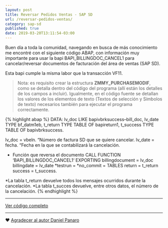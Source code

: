 ```yaml
---
layout: post
title: Reversar Pedidos Ventas - SAP SD
url: /reversar-pedidos-ventas/
category: sap-sd
published: true
date: 2019-03-20T13:11:54-03:00
---
```


Buen día a toda la comunidad, navegando en busca de más conocimiento me encontré con el siguiente código ABAP, con información muy importante para usar la bapi BAPI_BILLINGDOC_CANCEL1 para cancelar/reversar documentos de facturación del área de ventas (SAP SD).

Esta bapi cumple la misma labor que la transacción VF11.

<!--more-->

>Nota: es requisito crear la estructura **ZMMY_PURCHASEMODIF**, como se detalla dentro del código del programa (allí están los detalles de los campos a incluir). Igualmente, en el código fuente se detallan los valores de los elementos de texto (Textos de selección y Símbolos de texto) necesarios también para ejecutar el programa correctamente.

{% highlight abap %}
DATA:
lv_doc         LIKE bapivbrksuccess–bill_doc,
lv_date       TYPE bf_datm1eb,
t_return      TYPE TABLE OF bapireturn1,
t_success    TYPE TABLE OF bapivbrksuccess.

lv_doc  = vbeln. “Número de factura SD que se quiere cancelar.
lv_date = fecha. “Fecha en la que se contabilizará la cancelación.

* Función que reversa el documento
CALL FUNCTION ‘BAPI_BILLINGDOC_CANCEL1‘
EXPORTING
billingdocument = lv_doc
billingdate  = lv_date
*testrun         =
*no_commit   =
TABLES
return  = t_return
success = t_success.

*La tabla t_return devuelve todos los mensajes ocurridos durante la cancelación.
*La tabla t_succes devuelve, entre otros datos, el número de la cancelación.
{% endhighlight %}

***

[Ver código completo](https://github.com/consultoria-sap/ABAP/blob/master/codigos/bapi_billingdoc_cancel1/billing-doc-cancel.abap)

***

:heart: [Agradecer al autor Daniel Panaro](https://danielpanaro.wordpress.com/2019/02/28/funcion-para-cancelar-reversar-facturaciones-de-ventas-sd/)
